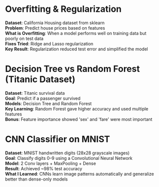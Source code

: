 # Overfitting & Regularization

**Dataset**: California Housing dataset from sklearn  
**Problem**: Predict house prices based on features  
**What is Overfitting**: When a model performs well on training data but poorly on test data  
**Fixes Tried**: Ridge and Lasso regularization  
**Key Result**: Regularization reduced test error and simplified the model

# Decision Tree vs Random Forest (Titanic Dataset)

**Dataset**: Titanic survival data  
**Goal**: Predict if a passenger survived  
**Models**: Decision Tree and Random Forest  
**Key Learning**: Random Forest gave higher accuracy and used multiple features  
**Bonus**: Feature importance showed 'sex' and 'fare' were most important

# CNN Classifier on MNIST

**Dataset**: MNIST handwritten digits (28x28 grayscale images)  
**Goal**: Classify digits 0–9 using a Convolutional Neural Network  
**Model**: 2 Conv layers + MaxPooling + Dense  
**Result**: Achieved ~98% test accuracy  
**What I Learned**: CNNs learn image patterns automatically and generalize better than dense-only models


